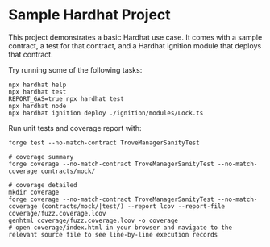 # Sample Hardhat Project

This project demonstrates a basic Hardhat use case. It comes with a sample contract, a test for that contract, and a Hardhat Ignition module that deploys that contract.

Try running some of the following tasks:

```shell
npx hardhat help
npx hardhat test
REPORT_GAS=true npx hardhat test
npx hardhat node
npx hardhat ignition deploy ./ignition/modules/Lock.ts
```

Run unit tests and coverage report with:
```shell
forge test --no-match-contract TroveManagerSanityTest

# coverage summary
forge coverage --no-match-contract TroveManagerSanityTest --no-match-coverage contracts/mock/

# coverage detailed
mkdir coverage
forge coverage --no-match-contract TroveManagerSanityTest --no-match-coverage (contracts/mock/|test/) --report lcov --report-file coverage/fuzz.coverage.lcov
genhtml coverage/fuzz.coverage.lcov -o coverage
# open coverage/index.html in your browser and navigate to the relevant source file to see line-by-line execution records
```